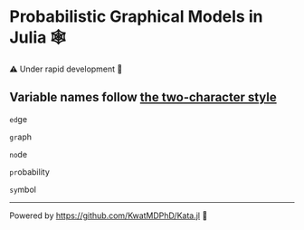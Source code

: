 # Probabilistic Graphical Models in Julia 🕸️

⚠️ Under rapid development 👷

## Variable names follow [the two-character style]()

`ed`ge

`gr`aph

`no`de

`pr`obability

`sy`mbol

---

Powered by https://github.com/KwatMDPhD/Kata.jl 🥋
